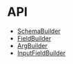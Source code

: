 # API

- [SchemaBuilder](./schema-builder.md)
- [FieldBuilder](./field-builder.md)
- [ArgBuilder](./arg-builder.md)
- [InputFieldBuilder](./input-field-builder.md)
